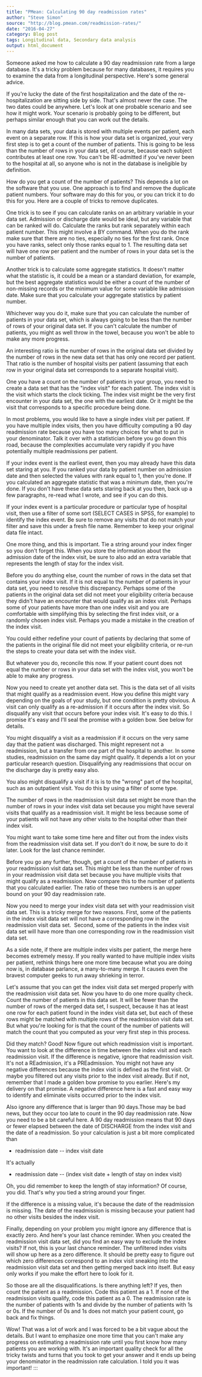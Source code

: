 ```yaml
---
title: "PMean: Calculating 90 day readmission rates"
author: "Steve Simon"
source: "http://blog.pmean.com/readmission-rates/"
date: "2016-04-27"
category: Blog post
tags: Longitudinal data, Secondary data analysis
output: html_document
---
```


Someone asked me how to calculate a 90 day readmission rate from a large
database. It's a tricky problem because for many databases, it requires
you to examine the data from a longitudinal perspective. Here's some
general advice.

<!---More--->

If you're lucky the date of the first hospitalization and the date of
the re-hospitalization are sitting side by side. That's almost never the
case. The two dates could be anywhere. Let's look at one probable
scenario and see how it might work. Your scenario is probably going to
be different, but perhaps similar enough that you can work out the
details.

In many data sets, your data is stored with multiple events per patient,
each event on a separate row. If this is how your data set is organized,
your very first step is to get a count of the number of patients. This
is going to be less than the number of rows in your data set, of course,
because each subject contributes at least one row. You can't be
RE-admitted if you've never been to the hospital at all, so anyone who
is not in the database is ineligible by definition.

How do you get a count of the number of patients? This depends a lot on
the software that you use. One approach is to find and remove the
duplicate patient numbers. Your software may do this for you, or you can
trick it to do this for you. Here are a couple of tricks to remove
duplicates.

One trick is to see if you can calculate ranks on an arbitrary variable
in your data set. Admission or discharge date would be ideal, but any
variable that can be ranked will do. Calculate the ranks but rank
separately within each patient number. This might involve a BY command.
When you do the rank make sure that there are no ties, especially no
ties for the first rank. Once you have ranks, select only those ranks
equal to 1. The resulting data set will have one row per patient and the
number of rows in your data set is the number of patients.

Another trick is to calculate some aggregate statistics. It doesn't
matter what the statistic is, it could be a mean or a standard
deviation, for example, but the best aggregate statistics would be
either a count of the number of non-missing records or the minimum value
for some variable like admission date. Make sure that you calculate your
aggregate statistics by patient number.

Whichever way you do it, make sure that you can calculate the number of
patients in your data set, which is always going to be less than the
number of rows of your original data set. If you can't calculate the
number of patients, you might as well throw in the towel, because you
won't be able to make any more progress.

An interesting ratio is the number of rows in the original data set
divided by the number of rows in the new data set that has only one
record per patient. That ratio is the number of hospital visits per
patient (assuming that each row in your original data set corresponds to
a separate hospital visit).

One you have a count on the number of patients in your group, you need
to create a data set that has the "index visit" for each patient. The
index visit is the visit which starts the clock ticking. The index visit
might be the very first encounter in your data set, the one with the
earliest date. Or it might be the visit that corresponds to a specific
procedure being done.

In most problems, you would like to have a single index visit per
patient. If you have multiple index visits, then you have difficulty
computing a 90 day readmission rate because you have too many choices
for what to put in your denominator. Talk it over with a statistician
before you go down this road, because the complexities accumulate very
rapidly if you have potentially multiple readmissions per patient.

If your index event is the earliest event, then you may already have
this data set staring at you. If you ranked your data by patient number
on admission date and then selected the values with rank equal to 1,
then you're done. If you calculated an aggregate statistic that was a
minimum date, then you're done. If you don't have these data sets
staring back at you then, back up a few paragraphs, re-read what I
wrote, and see if you can do this.

If your index event is a particular procedure or particular type of
hospital visit, then use a filter of some sort (SELECT CASES in SPSS,
for example) to identify the index event. Be sure to remove any visits
that do not match your filter and save this under a fresh file name.
Remember to keep your original data file intact.

One more thing, and this is important. Tie a string around your index
finger so you don't forget this. When you store the information about
the admission date of the index visit, be sure to also add an extra
variable that represents the length of stay for the index visit.

Before you do anything else, count the number of rows in the data set
that contains your index visit. If it is not equal to the number of
patients in your data set, you need to resolve this discrepancy. Perhaps
some of the patients in the original data set did not meet your
eligibility criteria because they didn't have an encounter that would
qualify as an index visit. Perhaps some of your patients have more than
one index visit and you are comfortable with simplifying this by
selecting the first index visit, or a randomly chosen index visit.
Perhaps you made a mistake in the creation of the index visit.

You could either redefine your count of patients by declaring that some
of the patients in the original file did not meet your eligibility
criteria, or re-run the steps to create your data set with the index
visit.

But whatever you do, reconcile this now. If your patient count does not
equal the number or rows in your data set with the index visit, you
won't be able to make any progress.

Now you need to create yet another data set. This is the data set of all
visits that might qualify as a readmission event. How you define this
might vary depending on the goals of your study, but one condition is
pretty obvious. A visit can only qualify as a re-admission if it occurs
after the index visit. So disqualify any visit that occurs before your
index visit. It's easy to do this. I promise it's easy and I'll seal the
promise with a golden bow. See below for details.

You might disqualify a visit as a readmission if it occurs on the very
same day that the patient was discharged. This might represent not a
readmission, but a transfer from one part of the hospital to another. In
some studies, readmission on the same day might qualify. It depends a
lot on your particular research question. Disqualifying any readmissions
that occur on the discharge day is pretty easy also.

You also might disqualify a visit if it is is to the "wrong" part of the
hospital, such as an outpatient visit. You do this by using a filter of
some type.

The number of rows in the readmission visit data set might be more than
the number of rows in your index visit data set because you might have
several visits that qualify as a readmission visit. It might be less
because some of your patients will not have any other visits to the
hospital other than their index visit.

You might want to take some time here and filter out from the index
visits from the readmission visit data set. If you don't do it now, be
sure to do it later. Look for the last chance reminder.

Before you go any further, though, get a count of the number of patients
in your readmission visit data set. This might be less than the number
of rows in your readmission visit data set because you have multiple
visits that might qualify as a readmission. Now compare this to the
number of patients that you calculated earlier. The ratio of these two
numbers is an upper bound on your 90 day readmission rate.

Now you need to merge your index visit data set with your readmission
visit data set. This is a tricky merge for two reasons. First, some of
the patients in the index visit data set will not have a corresponding
row in the readmission visit data set.  Second, some of the patients in
the index visit data set will have more than one corresponding row in
the readmission visit data set.

As a side note, if there are multiple index visits per patient, the
merge here becomes extremely messy. If you really wanted to have
multiple index visits per patient, rethink things here one more time
because what you are doing now is, in database parlance, a many-to-many
merge. It causes even the bravest computer geeks to run away shrieking
in terror.

Let's assume that you can get the index visit data set merged properly
with the readmission visit data set. Now you have to do one more quality
check. Count the number of patients in this data set. It will be fewer
than the number of rows of the merged data set, I suspect, because it
has at least one row for each patient found in the index visit data set,
but each of these rows might be matched with multiple rows of the
readmission visit data set. But what you're looking for is that the
count of the number of patients will match the count that you computed
as your very first step in this process.

Did they match? Good! Now figure out which readmission visit is
important. You want to look at the difference in time between the index
visit and each readmission visit. If the difference is negative, ignore
that readmission visit. It's not a REadmission, it's a PREadmission. You
might not have any negative differences because the index visit is
defined as the first visit. Or maybe you filtered out any visits prior
to the index visit already. But if not, remember that I made a golden
bow promise to you earlier. Here's my delivery on that promise. A
negative difference here is a fast and easy way to identify and
eliminate visits occurred prior to the index visit.

Also ignore any difference that is larger than 90 days.Those may be bad
news, but they occur too late to count in the 90 day readmission rate.
Now you need to be a bit careful here. A 90 day readmission means that
90 days or fewer elapsed between the date of DISCHARGE from the index
visit and the date of a readmission. So your calculation is just a bit
more complicated than

-   readmission date -- index visit date

It's actually

-   readmission date -- (index visit date + length of stay on index
    visit)

Oh, you did remember to keep the length of stay information? Of course,
you did. That's why you tied a string around your finger.

If the difference is a missing value, it's because the date of the
readmission is missing. The date of the readmission is missing because
your patient had no other visits besides the index visit.

Finally, depending on your problem you might ignore any difference that
is exactly zero. And here's your last chance reminder. When you created
the readmission visit data set, did you find an easy way to exclude the
index visits? If not, this is your last chance reminder. The unfiltered
index visits will show up here as a zero difference. It should be pretty
easy to figure out which zero differences correspond to an index visit
sneaking into the readmission visit data set and then getting merged
back into itself. But easy only works if you make the effort here to
look for it.

So those are all the disqualifications. Is there anything left? If yes,
then count the patient as a readmission. Code this patient as a 1. If
none of the readmission visits qualify, code this patient as a 0. The
readmission rate is the number of patients with 1s and divide by the
number of patients with 1s or 0s. If the number of 0s and 1s does not
match your patient count, go back and fix things.

Wow! That was a lot of work and I was forced to be a bit vague about the
details. But I want to emphasize one more time that you can't make any
progress on estimating a readmission rate until you first know how many
patients you are working with. It's an important quality check for all
the tricky twists and turns that you took to get your answer and it ends
up being your denominator in the readmission rate calculation. I told
you it was important!
:::

